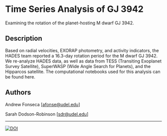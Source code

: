 # Time Series Analysis of GJ 3942

Examining the rotation of the planet-hosting M dwarf GJ 3942.

## Description

Based on radial velocities, EXORAP photometry, and activity indicators, the HADES team reported a 16.3-day rotation period for the M dwarf GJ 3942. We re-analyze HADES data, as well as data from TESS (Transiting Exoplanet Survey Satellite), SuperWASP (Wide Angle Search for Planets), and the Hipparcos satellite. The computational notebooks used for this analysis can be found here.

## Authors

Andrew Fonseca
[afonse@udel.edu]

Sarah Dodson-Robinson
[sdr@udel.edu]

---

[![DOI](https://zenodo.org/badge/830615706.svg)](https://doi.org/10.5281/zenodo.14187266)

